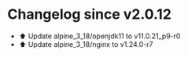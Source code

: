 # Changelog since v2.0.12
- ⬆️ Update alpine_3_18/openjdk11 to v11.0.21_p9-r0 
- ⬆️ Update alpine_3_18/nginx to v1.24.0-r7 
